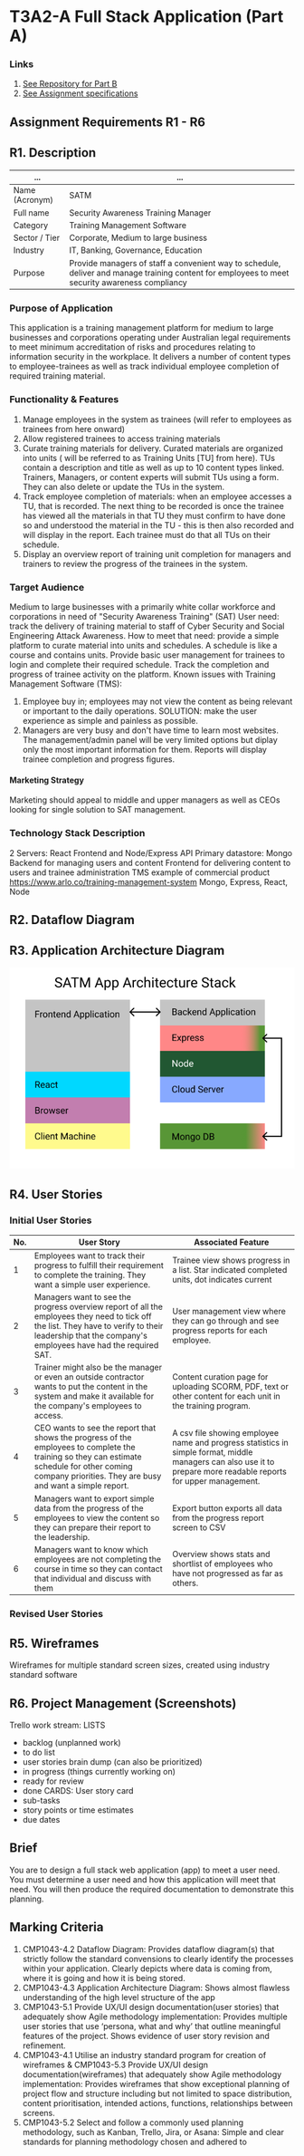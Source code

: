 # T3A2-A Full Stack Application (Part A)
### Links
1. [See Repository for Part B](https://github.com/kayshcache/t4a2-b-fullstack-app)
2. [See Assignment specifications]()
## Assignment Requirements R1 - R6
## R1. Description
... | ...
--- | ---
Name (Acronym) | SATM
Full name | Security Awareness Training Manager
Category | Training Management Software
Sector / Tier | Corporate, Medium to large business
Industry | IT, Banking, Governance, Education
Purpose | Provide managers of staff a convenient way to schedule, deliver and manage training content for employees to meet security awareness compliancy
### Purpose of Application
This application is a training management platform for medium to large businesses and corporations operating under Australian legal requirements to meet minimum accreditation of risks and procedures relating to information security in the workplace. It delivers a number of content types to employee-trainees as well as track individual employee completion of required training material.
### Functionality & Features
1. Manage employees in the system as trainees (will refer to employees as trainees from here onward)
2. Allow registered trainees to access training materials
3. Curate training materials for delivery. Curated materials are organized into units ( will be referred to as Training Units [TU] from here). TUs contain a description and title as well as up to 10 content types linked. Trainers, Managers, or content experts will submit TUs using a form. They can also delete or update the TUs in the system.
4. Track employee completion of materials: when an employee accesses a TU, that is recorded. The next thing to be recorded is once the trainee has viewed all the materials in that TU they must confirm to have done so and understood the material in the TU - this is then also recorded and will display in the report. Each trainee must do that all TUs on their schedule.
5. Display an overview report of training unit completion for managers and trainers to review the progress of the trainees in the system.
### Target Audience
Medium to large businesses with a primarily white collar workforce and corporations in need of "Security Awareness Training" (SAT)
User need: track the delivery of training material to staff of Cyber Security and Social Engineering Attack Awareness.
How to meet that need: provide a simple platform to curate material into units and schedules. A schedule is like a course and contains units. Provide basic user management for trainees to login and complete their required schedule. Track the completion and progress of trainee activity on the platform.
Known issues with Training Management Software (TMS): 
1. Employee buy in; employees may not view the content as being relevant or important to the daily operations. SOLUTION: make the user experience as simple and painless as possible.
2. Managers are very busy and don't have time to learn most websites. The management/admin panel will be very limited options but diplay only the most important information for them. Reports will display trainee completion and progress figures.
#### Marketing Strategy
Marketing should appeal to middle and upper managers as well as CEOs looking for single solution to SAT management.
### Technology Stack Description
2 Servers: React Frontend and Node/Express API
Primary datastore: Mongo
Backend for managing users and content
Frontend for delivering content to users and trainee administration
TMS example of commercial product https://www.arlo.co/training-management-system
Mongo, Express, React, Node
## R2. Dataflow Diagram
## R3. Application Architecture Diagram
![security awareness training management application architecture stack diagram](/docs/satm-app-architecture-diagram.png)
## R4. User Stories
### Initial User Stories
No. | User Story | Associated Feature
--- | --- | ---
1 | Employees want to track their progress to fulfill their requirement to complete the training. They want a simple user experience. | Trainee view shows progress in a list. Star indicated completed units, dot indicates current
2 | Managers want to see the progress overview report of all the employees they need to tick off the list. They have to verify to their leadership that the company's employees have had the required SAT. | User management view where they can go through and see progress reports for each employee.
3 | Trainer might also be the manager or even an outside contractor wants to put the content in the system and make it available for the company's employees to access. | Content curation page for uploading SCORM, PDF, text or other content for each unit in the training program.
4 | CEO wants to see the report that shows the progress of the employees to complete the training so they can estimate schedule for other coming company priorities. They are busy and want a simple report. | A csv file showing employee name and progress statistics in simple format, middle managers can also use it to prepare more readable reports for upper management.
5 | Managers want to export simple data from the progress of the employees to view the content so they can prepare their report to the leadership. | Export button exports all data from the progress report screen to CSV
6 | Managers want to know which employees are not completing the course in time so they can contact that individual and discuss with them | Overview shows stats and shortlist of employees who have not progressed as far as others.

### Revised User Stories

## R5. Wireframes
Wireframes for multiple standard screen sizes, created using industry standard software
## R6. Project Management (Screenshots)
Trello work stream:
LISTS
- backlog (unplanned work)
- to do list
- user stories brain dump (can also be prioritized)
- in progress (things currently working on)
- ready for review
- done
CARDS: User story card
- sub-tasks
- story points or time estimates
- due dates
## Brief
You are to design a full stack web application (app) to meet a user need. You must determine a user need and how this application will meet that need. You will then produce the required documentation to demonstrate this planning.
## Marking Criteria
1. CMP1043-4.2 Dataflow Diagram: Provides dataflow diagram(s) that strictly follow the standard convensions to clearly identify the processes within your application. Clearly depicts where data is coming from, where it is going and how it is being stored.
2. CMP1043-4.3 Application Architecture Diagram: Shows almost flawless understanding of the high level structure of the app
3. CMP1043-5.1 Provide UX/UI design documentation(user stories) that adequately show Agile methodology implementation: Provides multiple user stories that use ‘persona, what and why’ that outline meaningful features of the project. Shows evidence of user story revision and refinement.
4. CMP1043-4.1 Utilise an industry standard program for creation of wireframes & CMP1043-5.3 Provide UX/UI design documentation(wireframes) that adequately show Agile methodology implementation: Provides wireframes that show exceptional planning of project flow and structure including but not limited to space distribution, content prioritisation, intended actions, functions, relationships between screens.
5. CMP1043-5.2 Select and follow a commonly used planning methodology, such as Kanban, Trello, Jira, or Asana: Simple and clear standards for planning methodology chosen and adhered to
